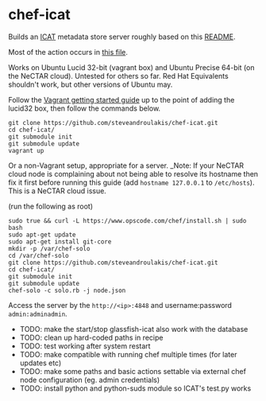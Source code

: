 chef-icat
=========
Builds an [ICAT](http://code.google.com/p/icatproject) metadata store server roughly based on this [README](https://icatproject.googlecode.com/svn-history/r2152/ops/icat42/readme.txt).

Most of the action occurs in [this file](https://github.com/steveandroulakis/chef-icat/blob/master/cookbooks/icat/recipes/default.rb).

Works on Ubuntu Lucid 32-bit (vagrant box) and Ubuntu Precise 64-bit (on the NeCTAR cloud). Untested for others so far. Red Hat Equivalents shouldn't work, but other versions of Ubuntu may.

Follow the [Vagrant getting started guide](http://vagrantup.com/v1/docs/getting-started/index.html) up to the point of adding the lucid32 box, then follow the commands below.

```
git clone https://github.com/steveandroulakis/chef-icat.git
cd chef-icat/
git submodule init
git submodule update
vagrant up
```

Or a non-Vagrant setup, appropriate for a server.
_Note: If your NeCTAR cloud node is complaining about not being able to resolve its hostname then fix it first before running this guide (add `hostname 127.0.0.1` to `/etc/hosts`). This is a NeCTAR cloud issue.

(run the following as root)

```
sudo true && curl -L https://www.opscode.com/chef/install.sh | sudo bash
sudo apt-get update
sudo apt-get install git-core
mkdir -p /var/chef-solo
cd /var/chef-solo
git clone https://github.com/steveandroulakis/chef-icat.git
cd chef-icat/
git submodule init
git submodule update
chef-solo -c solo.rb -j node.json
```

Access the server by the `http://<ip>:4848` and username:password `admin:adminadmin`.

* TODO: make the start/stop glassfish-icat also work with the database
* TODO: clean up hard-coded paths in recipe
* TODO: test working after system restart
* TODO: make compatible with running chef multiple times (for later updates etc)
* TODO: make some paths and basic actions settable via external chef node configuration (eg. admin credentials)
* TODO: install python and python-suds module so ICAT's test.py works
